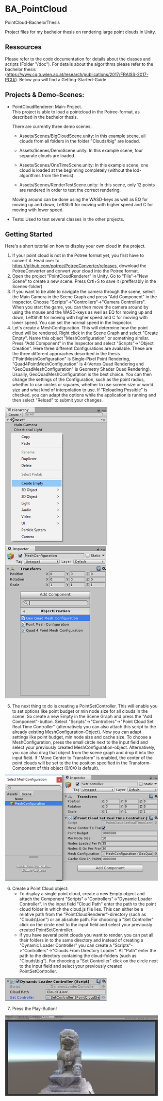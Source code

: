 # BA_PointCloud
PointCloud-BachelorThesis

Project files for my bachelor thesis on rendering large point clouds in Unity.

## Ressources
Please refer to the code documentation for details about the classes and scripts (Folder "/doc").
For details about the algorithms please refer to the bachelor thesis (https://www.cg.tuwien.ac.at/research/publications/2017/FRAISS-2017-PCU/).
Below you will find a Getting-Started-Guide

## Projects & Demo-Scenes:
* PointCloudRenderer: Main-Project.  
	This project is able to load a pointcloud in the Potree-format, as described in the bachelor thesis.
	
	There are currently three demo scenes:
	
	* Assets/Scenes/BigCloudScene.unity:
		In this example scene, all clouds from all folders in the folder "Clouds/big" are loaded.
	
	* Assets/Scenes/DemoScene.unity:
		In this example scene, four separate clouds are loaded.
	
	* Assets/Scenes/OneTimeScene.unity:
		In this example scene, one cloud is loaded at the beginning completely (without the lod-algorithms from the thesis).
		
	* Assets/Scenes/RenderTestScene.unity:
		In this scene, only 12 points are rendered in order to test the correct rendering.
		
	Moving around can be done using the WASD-keys as well as EQ for moving up and down, LeftShift for moving with higher speed and C for moving with lower speed.
	  
* Tests: Used to test several classes in the other projects.

## Getting Started
Here's a short tutorial on how to display your own cloud in the project.
1. If your point cloud is not in the Potree format yet, you first have to convert it. Head over to https://github.com/potree/PotreeConverter/releases, download the PotreeConverter and convert your cloud into the Potree format.
2. Open the project "PointCloudRenderer" in Unity. Go to "File"->"New Scene" to create a new scene. Press Crtl+S to save it (prefferably in the Scenes-folder).
3. If you want to be able to navigate the camera through the scene, select the Main Camera in the Scene Graph and press "Add Component" in the Inspector. Choose "Scripts"->"Controllers"->"Camera Controllers". When you start the game, you can then move the camera around by using the mouse and the WASD-keys as well as EQ for moving up and down, LeftShift for moving with higher speed and C for moving with lower speed. You can set the normal speed in the Inspector.
4. Let's create a MeshConfiguration. This will determine how the point cloud will be rendered. Right click in the Scene Graph and select "Create Empty". Name this object "MeshConfiguration" or something similar. Press "Add Component" in the Inspector and select "Scripts"->"Object Creation". Here three different Configurations are available. These are the three different approaches described in the thesis ("PointMeshConfiguration" is Single-Pixel Point Rendering, "Quad4PointMeshConfiguration" is 4-Vertex Quad Rendering and "GeoQuadMeshConfiguration" is Geometry Shader Quad Rendering). Usually, GeoQuadMeshConfiguration is the best choice. You can then change the settings of the Configuration, such as the point radius, whether to use circles or squares, whether to use screen size or world size and what kind of interpolation to use. If "Reloading Possible" is checked, you can adapt the options while the application is running and then select "Reload" to submit your changes.

![Creating an Empty Object](doc/tutimgs/1.png) ![Attaching a Mesh Configuration](doc/tutimgs/2.png)

5. The next thing to do is creating a PointSetController. This will enable you to set options like point budget or min node size for all clouds in the scene. So create a new Empty in the Scene Graph and press the "Add Component"-button. Select "Scripts"->"Controllers"->"Point Cloud Set Real Time Controller" (alternatively you can also attach this script to the already existing MeshConfiguration-Object). Now you can adapt settings like point budget, min node size and cache size. To choose a MeshConfiguration, press the small circle next to the input field and select your previously created MeshConfiguration-object. Alternatively, you can also drag that object from the scene graph and drop it into the input field. If "Move Center to Transform" is enabled, the center of the point clouds will be set to the the position specified in the Transform-Component of this object (0/0/0 is default).

![Choosing a Mesh Configuration](doc/tutimgs/3.png)

6. Create a Point Cloud object:
    * To display a single point cloud, create a new Empty object and attach the Component "Scripts"->"Controllers"->"Dynamic Loader Controller". In the input field "Cloud Path" enter the path to the point cloud folder in which the cloud.js file lies. This can either be a relative path from the "PointCloudRenderer"-directory (such as "Clouds\Lion\") or an absolute path. For choocing a "Set Controller" click on the circle next to the input field and select your previously created PointSetController.
    * If you have several point clouds you want to render, you can put all their folders in to the same directory and instead of creating a "Dynamic Loader Controller" you can create a "Scripts"->"Controllers"->"Clouds From Directory Loader". At "Path" enter the path to the directory containing the cloud-folders (such as "Clouds\big\"). For choocing a "Set Controller" click on the circle next to the input field and select your previously created PointSetController.

![Dynamic Loader Controller](doc/tutimgs/4.png)

7. Press the Play-Button!

![Dynamic Loader Controller](doc/tutimgs/5.png)
